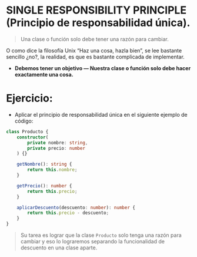 # SINGLE RESPONSIBILITY PRINCIPLE (Principio de responsabilidad única).

> Una clase o función solo debe tener una razón para cambiar.


O como dice la filosofía Unix “Haz una cosa, hazla bien”, se lee bastante sencillo ¿no?, la realidad, es que es bastante complicada de implementar.

* __Debemos tener un objetivo — Nuestra clase o función solo debe hacer exactamente una cosa.__


# Ejercicio: 

* Aplicar el principio de responsabilidad única en el siguiente ejemplo de código:

```ts
class Producto {
    constructor(
        private nombre: string,
        private precio: number
    ) {}

    getNombre(): string {
        return this.nombre;
    }

    getPrecio(): number {
        return this.precio;
    }

    aplicarDescuento(descuento: number): number {
        return this.precio - descuento;
    }
}
```

> Su tarea es lograr que la clase `Producto` solo tenga una razón para cambiar y eso lo lograremos separando la funcionalidad de descuento en una clase aparte.